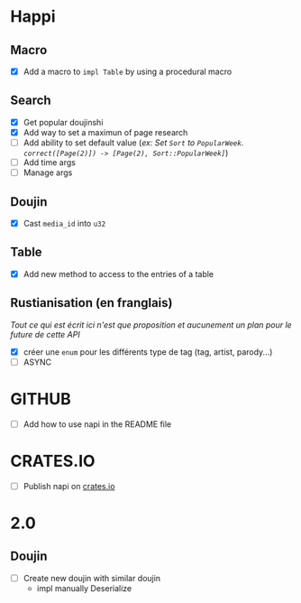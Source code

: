 # Happi

## Macro
- [x] Add a macro to `impl Table` by using a procedural macro

## Search
- [x] Get popular doujinshi
- [x] Add way to set a maximun of page research
- [ ] Add ability to set default value (*ex: Set `Sort` to `PopularWeek`. `correct([Page(2)]) -> [Page(2), Sort::PopularWeek]`*)
- [ ] Add time args
- [ ] Manage args

## Doujin
- [x] Cast `media_id` into `u32`

## Table
- [x] Add new method to access to the entries of a table

## Rustianisation (en franglais)
*Tout ce qui est écrit ici n'est que proposition et aucunement un plan pour le future de cette API*
- [x] créer une `enum` pour les différents type de tag (tag, artist, parody...)
- [ ] ASYNC

# GITHUB
- [ ] Add how to use napi in the README file

# CRATES.IO
- [ ] Publish napi on [crates.io](crates.io)

# 2.0

## Doujin
- [ ] Create new doujin with similar doujin
    - impl manually Deserialize